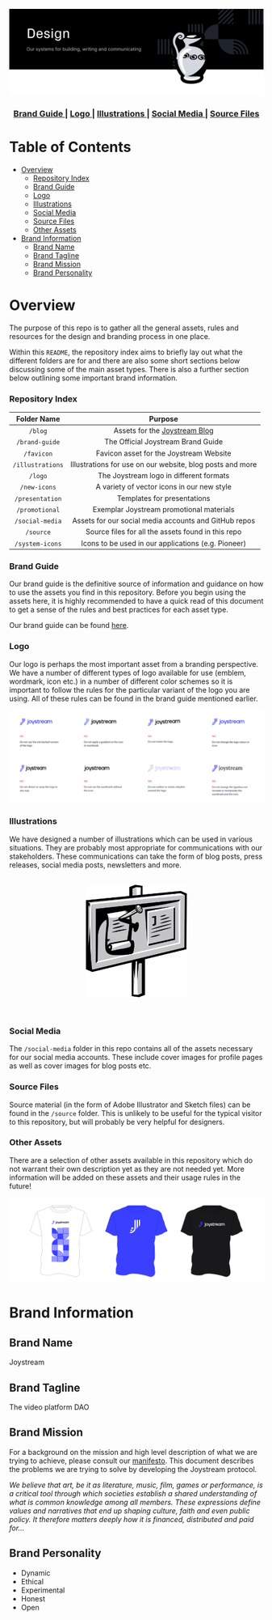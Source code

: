 <p align="center"><img src="design_new.svg"></p>

<div align="center">
  <h3>
  <a href="brand-guide/branding.pdf">
    Brand Guide
  </a>
  <span> | </span>
    <a href="logo">
      Logo
    </a>
    <span> | </span>
    <a href="illustrations">
      Illustrations
    </a>
    <span> | </span>
    <a href="social-media">
      Social Media
    </a>
    <span> | </span>
    <a href="source">
      Source Files
    </a>
  </h3>
</div>

# Table of Contents

- [Overview](#overview)
  - [Repository Index](#repository-index)
  - [Brand Guide](#brand-guide)
  - [Logo](#logo)
  - [Illustrations](#illustrations)
  - [Social Media](#social-media)
  - [Source Files](#source-files)
  - [Other Assets](#other-assets)
- [Brand Information](#brand-information)
  - [Brand Name](#brand-name)
  - [Brand Tagline](#brand-tagline)
  - [Brand Mission](#brand-mission)
  - [Brand Personality](#brand-personality)


# Overview

The purpose of this repo is to gather all the general assets, rules and resources for the design and branding process in one place.

Within this `README`, the repository index aims to briefly lay out what the different folders are for and there are also some short sections below discussing some of the main asset types. There is also a further section below outlining some important brand information.

### Repository Index

|   Folder Name  |                           Purpose                           |
|:--------------:|:-----------------------------------------------------------:|
|      `/blog`     | Assets for the [Joystream Blog](https://blog.joystream.org) |
|  `/brand-guide`  |              The Official Joystream Brand Guide             |
|    `/favicon`    |           Favicon asset for the Joystream Website           |
| `/illustrations` |  Illustrations for use on our website, blog posts and more  |
|      `/logo`     |         The Joystream logo in different formats             |
|   `/new-icons`   |          A variety of vector icons in our new style         |
|  `/presentation` |                 Templates for presentations                 |
|  `/promotional`  |           Exemplar Joystream promotional materials          |
|  `/social-media` |    Assets for our social media accounts and GitHub repos    |
|     `/source`    |      Source files for all the assets found in this repo     |
|  `/system-icons` |     Icons to be used in our applications (e.g. Pioneer)     |

### Brand Guide
Our brand guide is the definitive source of information and guidance on how to use the assets you find in this repository. Before you begin using the assets here, it is highly recommended to have a quick read of this document to get a sense of the rules and best practices for each asset type.

Our brand guide can be found [here](brand-guide/branding.pdf).

### Logo

Our logo is perhaps the most important asset from a branding perspective. We have a number of different types of logo available for use (emblem, wordmark, icon etc.) in a number of different color schemes so it is important to follow the rules for the particular variant of the logo you are using. All of these rules can be found in the brand guide mentioned earlier.

<p align="center"><img src="logo-use.jpeg"></p>

### Illustrations
We have designed a number of illustrations which can be used in various situations. They are probably most appropriate for communications with our stakeholders. These communications can take the form of blog posts, press releases, social media posts, newsletters and more.
<br><br>
<p align="center"><img src="illustrations/PNG (2x)/future testnets.png" width="200"></p>
<br>

### Social Media
The `/social-media` folder in this repo contains all of the assets necessary for our social media accounts. These include cover images for profile pages as well as cover images for blog posts etc.

### Source Files
Source material (in the form of Adobe Illustrator and Sketch files) can be found in the `/source` folder. This is unlikely to be useful for the typical visitor to this repository, but will probably be very helpful for designers.

### Other Assets
There are a selection of other assets available in this repository which do not warrant their own description yet as they are not needed yet. More information will be added on these assets and their usage rules in the future!

<p align="center"><img src="promotional/shirts.png"></p>

# Brand Information

## Brand Name
Joystream

## Brand Tagline
The video platform DAO

## Brand Mission
For a background on the mission and high level description of what we are trying to achieve, please consult our [manifesto](https://github.com/Joystream/manifesto/blob/master/paper.pdf). This document describes the problems we are trying to solve by developing the Joystream protocol.

<i>We believe that art, be it as literature, music, film, games or performance, is a critical tool through which societies establish a shared understanding of what is common knowledge among all members. These expressions define values and narratives that end up shaping culture, faith and even public policy. It therefore matters deeply how it is financed, distributed and paid for...</i>


## Brand Personality

- Dynamic
- Ethical
- Experimental
- Honest
- Open
